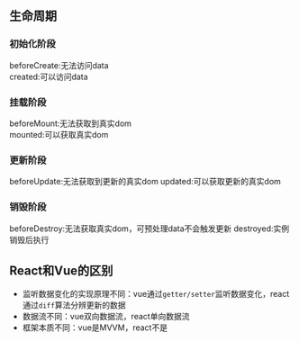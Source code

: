 ## 生命周期
### 初始化阶段
beforeCreate:无法访问data   
created:可以访问data   
### 挂载阶段
beforeMount:无法获取到真实dom   
mounted:可以获取真实dom   
### 更新阶段
beforeUpdate:无法获取到更新的真实dom
updated:可以获取更新的真实dom
### 销毁阶段
beforeDestroy:无法获取真实dom，可预处理data不会触发更新
destroyed:实例销毁后执行

## React和Vue的区别
* 监听数据变化的实现原理不同：vue通过`getter/setter`监听数据变化，react通过`diff`算法分辨更新的数据
* 数据流不同：vue双向数据流，react单向数据流
* 框架本质不同：vue是MVVM，react不是